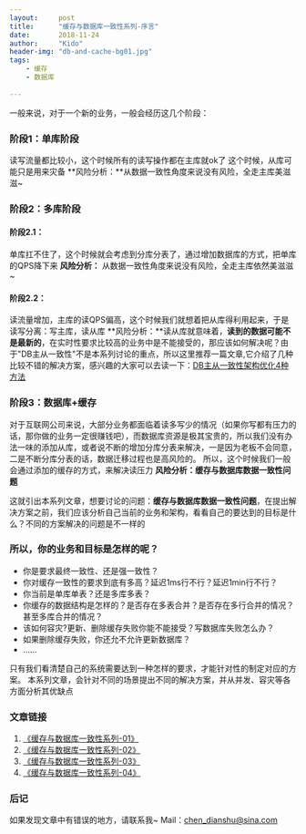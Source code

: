 ```yaml
---
layout:     post
title:      "缓存与数据库一致性系列-序言"
date:       2018-11-24
author:     "Kido"
header-img: "db-and-cache-bg01.jpg"
tags:
    - 缓存
    - 数据库
    
---
```


一般来说，对于一个新的业务，一般会经历这几个阶段：

### 阶段1：单库阶段
读写流量都比较小，这个时候所有的读写操作都在主库就ok了
这个时候，从库可能只是用来灾备
**风险分析：**从数据一致性角度来说没有风险，全走主库美滋滋~

### 阶段2：多库阶段
#### 阶段2.1：
单库扛不住了，这个时候就会考虑到分库分表了，通过增加数据库的方式，把单库的QPS降下来
**风险分析：** 从数据一致性角度来说没有风险，全走主库依然美滋滋~
#### 阶段2.2：
读流量增加，主库的读QPS偏高，这个时候我们就想着把从库得利用起来，于是读写分离：写主库，读从库
**风险分析：**读从库就意味着，**读到的数据可能不是最新的**，在实时性要求比较高的业务中是不能接受的，那应该如何解决呢？由于"DB主从一致性"不是本系列讨论的重点，所以这里推荐一篇文章,它介绍了几种比较不错的解决方案，感兴趣的大家可以去读一下：[DB主从一致性架构优化4种方法](https://mp.weixin.qq.com/s?__biz=MjM5ODYxMDA5OQ==&mid=2651959442&idx=1&sn=feb8ff75385d8031386e120ef3535329&scene=21#wechat_redirect)

### 阶段3：数据库+缓存
对于互联网公司来说，大部分业务都面临着读多写少的情况（如果你写都有压力的话，那你做的业务一定很赚钱吧），而数据库资源是极其宝贵的，所以我们没有办法一味的添加从库，或者说不断的增加分库分表来解决，一是因为老板不会同意，二是不断分库分表的话，数据迁移过程也是高风险的。
所以，这个时候我们一般会通过添加的缓存的方式，来解决读压力
**风险分析：缓存与数据库数据一致性问题**

这就引出本系列文章，想要讨论的问题：**缓存与数据库数据一致性问题**，在提出解决方案之前，我们应该分析自己当前的业务和架构，看看自己的要达到的目标是什么？不同的方案解决的问题是不一样的

### 所以，你的业务和目标是怎样的呢？
 - 你是要求最终一致性、还是强一致性？
 - 你对缓存一致性的要求到底有多高？延迟1ms行不行？延迟1min行不行？
 - 你当前是单库单表？还是多库多表？
 - 你缓存的数据结构是怎样的？是否存在多表合并？是否存在多行合并的情况？甚至多库合并的情况？
 - 该如何容灾?更新、删除缓存失败你能不能接受？写数据库失败怎么办？
 - 如果删除缓存失败，你还允不允许更新数据库？
 - ......
 
只有我们看清楚自己的系统需要达到一种怎样的要求，才能针对性的制定对应的方案。
本系列文章，会针对不同的场景提出不同的解决方案，并从并发、容灾等各方面分析其优缺点

### 文章链接

 1. [《缓存与数据库一致性系列-01》](/2018/12/01/db-and-cache-01/)
 2. [《缓存与数据库一致性系列-02》](/2018/12/07/db-and-cache-02/)
 3. [《缓存与数据库一致性系列-03》](/2018/12/08/db-and-cache-03/)
 4. [《缓存与数据库一致性系列-04》](/2018/12/09/db-and-cache-04/)

### 后记
如果发现文章中有错误的地方，请联系我~
Mail：chen_dianshu@sina.com
